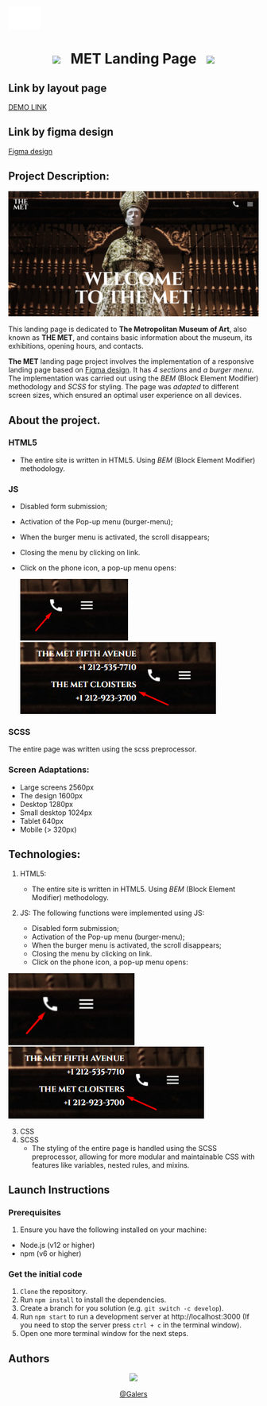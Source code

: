 <img src="./src/icons/logo.png">

<div align="center">

# <img src="https://user-images.githubusercontent.com/74038190/213844263-a8897a51-32f4-4b3b-b5c2-e1528b89f6f3.png" width="50px" /> &nbsp; MET Landing Page &nbsp; <img src="https://user-images.githubusercontent.com/74038190/213844263-a8897a51-32f4-4b3b-b5c2-e1528b89f6f3.png" width="50px" />

</div>

## Link by layout page

[DEMO LINK](https://galers.github.io/projects-portfolio-MET-landing/)

## Link by figma design

[Figma design](https://www.figma.com/design/lSR1m42L9YwzQwzzxKwHpw/THE-MET?node-id=8590-29&t=I1YuOfVDcN7zNczN-0)

## Project Description:

<div align="center">
  <img  src="./Main.png">
</div>

This landing page is dedicated to **The Metropolitan Museum of Art**, also known as **THE MET**, and contains basic information about the museum, its exhibitions, opening hours, and contacts.

**The MET** landing page project involves the implementation of a responsive landing page based on [Figma design](https://www.figma.com/design/lSR1m42L9YwzQwzzxKwHpw/THE-MET?node-id=8590-29&t=I1YuOfVDcN7zNczN-0). It has _4 sections_ and _a burger menu_. The implementation was carried out using the _BEM_ (Block Element Modifier) methodology and _SCSS_ for styling. The page was _adapted_ to different screen sizes, which ensured an optimal user experience on all devices.

## About the project.

### HTML5

- The entire site is written in HTML5. Using _BEM_ (Block Element Modifier) methodology.

### JS

- Disabled form submission;
- Activation of the Pop-up menu (burger-menu);
- When the burger menu is activated, the scroll disappears;
- Closing the menu by clicking on link.
- Click on the phone icon, a pop-up menu opens:

  <img src="test-phone.png"> <img src="test-phone2.png">

### SCSS

The entire page was written using the scss preprocessor.

### Screen Adaptations:

- Large screens 2560px
- The design 1600px
- Desktop 1280px
- Small desktop 1024px
- Tablet 640px
- Mobile (> 320px)

## Technologies:

1. HTML5:

   - The entire site is written in HTML5. Using _BEM_ (Block Element Modifier) methodology.

2. JS:
   The following functions were implemented using JS:
   - Disabled form submission;
   - Activation of the Pop-up menu (burger-menu);
   - When the burger menu is activated, the scroll disappears;
   - Closing the menu by clicking on link.
   - Click on the phone icon, a pop-up menu opens:

<img height="145" src="test-phone.png"><img src="test-phone2.png">

3. CSS
4. SCSS
   - The styling of the entire page is handled using the SCSS preprocessor, allowing for more modular and maintainable CSS with features like variables, nested rules, and mixins.

## Launch Instructions

### Prerequisites

1. Ensure you have the following installed on your machine:

- Node.js (v12 or higher)
- npm (v6 or higher)

### Get the initial code

1. `Clone` the repository.
2. Run `npm install` to install the dependencies.
3. Create a branch for you solution (e.g. `git switch -c develop`).
4. Run `npm start` to run a development server at http://localhost:3000 (If you need to stop the server press `ctrl + c` in the terminal window).
5. Open one more terminal window for the next steps.

## Authors

<div align="center">
<img width="100" src="https://user-images.githubusercontent.com/74038190/235294012-0a55e343-37ad-4b0f-924f-c8431d9d2483.gif">

[@Galers](https://www.linkedin.com/in/andriy-halosa-b0900a302/)

</div>
